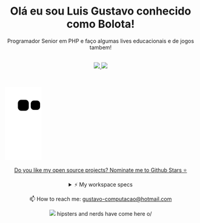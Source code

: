 
<h1 align='center'>
Olá eu sou Luis Gustavo conhecido como Bolota!
</h1>

<p align='center'>
Programador Senior em PHP e faço algumas lives educacionais e de jogos tambem!
</p>
<br>

<div align="center">
  <a href="https://github.com/GustavoSantarosa">
    <img height="180em" src="https://github-readme-stats.vercel.app/api?username=GustavoSantarosa&show_icons=true&theme=tokyonight&include_all_commits=true&count_private=true"/>
    <img height="180em" src="https://github-readme-stats.vercel.app/api/top-langs/?username=GustavoSantarosa&layout=compact&langs_count=7&theme=tokyonight"/>
</div>

<div style="display: inline_block"><br>
 <!--  <img align="center" alt="Rafa-Js" height="30" width="40" src="https://raw.githubusercontent.com/devicons/devicon/master/icons/javascript/javascript-plain.svg">
  <img align="center" alt="Rafa-Ts" height="30" width="40" src="https://raw.githubusercontent.com/devicons/devicon/master/icons/typescript/typescript-plain.svg">
  <img align="center" alt="Rafa-React" height="30" width="40" src="https://raw.githubusercontent.com/devicons/devicon/master/icons/react/react-original.svg">
  <img align="center" alt="Rafa-HTML" height="30" width="40" src="https://raw.githubusercontent.com/devicons/devicon/master/icons/html5/html5-original.svg">
  <img align="center" alt="Rafa-CSS" height="30" width="40" src="https://raw.githubusercontent.com/devicons/devicon/master/icons/css3/css3-original.svg">
  <img align="center" alt="Rafa-Python" height="30" width="40" src="https://raw.githubusercontent.com/devicons/devicon/master/icons/python/python-original.svg">
  <img align="center" alt="Rafa-Csharp" height="30" width="40" src="https://raw.githubusercontent.com/devicons/devicon/master/icons/csharp/csharp-original.svg"> -->
  <!-- <img align="right" alt="Rafa-pic" height="150" style="border-radius:50px;" src="https://media.discordapp.net/attachments/639956127056134178/890373478988013628/Publicacoes_Instagram_1_1.png?width=676&height=676"> -->
</div>

  ##

<div> 
<!--   <a href="https://www.youtube.com/channel/UC_-uuuZbY0AAt9CViNzvc-Q" target="_blank"><img src="https://img.shields.io/badge/YouTube-FF0000?style=for-the-badge&logo=youtube&logoColor=white" target="_blank"></a>
  <a href="https://instagram.com/GustavoSantarosa" target="_blank"><img src="https://img.shields.io/badge/-Instagram-%23E4405F?style=for-the-badge&logo=instagram&logoColor=white" target="_blank"></a>
 	<a href="https://www.twitch.tv/GustavoSantarosai" target="_blank"><img src="https://img.shields.io/badge/Twitch-9146FF?style=for-the-badge&logo=twitch&logoColor=white" target="_blank"></a>
 <a href="https://discord.gg/wagxzStdcR" target="_blank"><img src="https://img.shields.io/badge/Discord-7289DA?style=for-the-badge&logo=discord&logoColor=white" target="_blank"></a> 
  <a href = "mailto:contatoGustavoSantarosa@gmail.com"><img src="https://img.shields.io/badge/-Gmail-%23333?style=for-the-badge&logo=gmail&logoColor=white" target="_blank"></a>
  <a href="https://www.linkedin.com/in/rafaella-ballerini-45875016a" target="_blank"><img src="https://img.shields.io/badge/-LinkedIn-%230077B5?style=for-the-badge&logo=linkedin&logoColor=white" target="_blank"></a>  -->

  ![Snake animation](https://github.com/GustavoSantarosa/GustavoSantarosa/blob/output/github-contribution-grid-snake.svg)

</div>

<p align='center'>
  Do you like my open source projects? <a href='https://stars.github.com/nominate/'>Nominate me to Github Stars ⭐</a>
</p>

<!-- <div align="center" style="margin=1px">
  <a href="https://github.com/anuraghazra/github-readme-stats">
    <img align="center" src="https://github-readme-stats.vercel.app/api/pin/?username=anuraghazra&repo=github-readme-stats&theme=tokyonight" />
  <a href="https://github.com/anuraghazra/convoychat">
    <img align="center" src="https://github-readme-stats.vercel.app/api/pin/?username=anuraghazra&repo=convoychat&theme=tokyonight" />
</div> -->

<details align='center'>
  <summary>⚡ My workspace specs</summary>
</details>

<p align='center'>
  📫 How to reach me: <a href='mailto:gustavo-computacao@hotmail.com'>gustavo-computacao@hotmail.com</a>
</p>
<p align='center'>
  <a href="#"><img src="https://badges.pufler.dev/visits/GustavoSantarosa/GustavoSantarosa"></a> hipsters and nerds have come here o/
</p>

<!-- <details>
  <summary>📃 Resume</summary>

  ## Education

  - 📖 **Bacharel em Estatística**\
  📆 2009 - 2014\
  📍 **Universidade Federal de Rondônia** - Ji-Paraná, Brasil

  - 📖 **Mestrado em Estatística**\
  📆 2017 - 2019\
  📍 **Universidade Federal de Pernambuco** - Recife, Brasil

  - 📖 **Doutorado em Estatística**\
  📆 2020 - 2024\(em andamento)
  📍 **Universidade de São Paulo** - Piracicaba, Brasil

  ## Experience


  - 👨‍💻 **Professora de ensino superior**\
  📆 Agosto/2014 - Julho/2017\
  📍 **Universidade Federal de Rondônia** - Ji-Paraná/RO, Brazil
</details> -->


